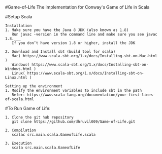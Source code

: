 #Game-of-Life
The implementation for Conway's Game of Life in Scala

#Setup Scala

	Installation
	1. Make sure you have the Java 8 JDK (also known as 1.8)
	   Run javac -version in the command line and make sure you see javac 1.8.___
	   If you don’t have version 1.8 or higher, install the JDK
	   
	2. Download and Install sbt (build tool for scala)
	   Mac( https://www.scala-sbt.org/1.x/docs/Installing-sbt-on-Mac.html )
	   Windows( https://www.scala-sbt.org/1.x/docs/Installing-sbt-on-Windows.html )
	   Linux( https://www.scala-sbt.org/1.x/docs/Installing-sbt-on-Linux.html )

	Setting up the environment
	1. Modify the environment variables to include sbt in the path
	   Refer: https://www.scala-lang.org/documentation/your-first-lines-of-scala.html
	   	   


#To Run Game of Life:

	1. Clone the git hub repository 
	   git clone https://github.com/dhruvil009/Game-of-Life.git

	2. Compilation 
	   scalac src.main.scala.GameofLife.scala
	
	3. Execution
       scala src.main.scala.GameofLife
